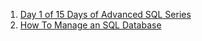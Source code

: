 1. [Day 1 of 15 Days of Advanced SQL Series](https://medium.com/coders-mojo/day-1-of-15-days-of-advanced-sql-series-a3676272dd5f)
2. [How To Manage an SQL Database](https://www.digitalocean.com/community/tutorials/how-to-manage-sql-database-cheat-sheet)
